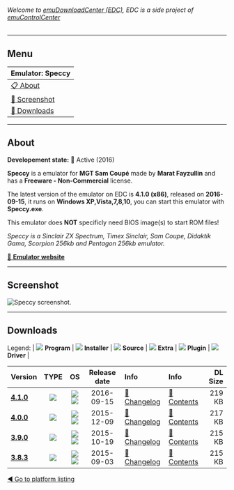 ###### Welcome to [emuDownloadCenter (EDC)](https://github.com/PhoenixInteractiveNL/emuDownloadCenter/wiki/), EDC is a side project of [emuControlCenter](https://github.com/PhoenixInteractiveNL/emuControlCenter/wiki/)
***
## Menu
| **Emulator: Speccy** |
|:---------|
| [:clipboard: About](#about) |
| [:sunrise: Screenshot](#screen) |
| [:floppy_disk: Downloads](#downloads) |
***
## About
**Developement state:** :large_blue_circle: Active (2016)

**Speccy** is a emulator for **MGT Sam Coupé** made by **Marat Fayzullin** and has a **Freeware - Non-Commercial** license.

The latest version of the emulator on EDC is **4.1.0 (x86)**, released on **2016-09-15**, it runs on **Windows XP,Vista,7,8,10**, you can start this emulator with **Speccy.exe**.

This emulator does **NOT** specificly need BIOS image(s) to start ROM files!

_Speccy is a Sinclair ZX Spectrum, Timex Sinclair, Sam Coupe, Didaktik Gama, Scorpion 256kb and Pentagon 256kb emulator._

[:link: **Emulator website**](http://fms.komkon.org/speccy)
***
## Screenshot
![](https://raw.githubusercontent.com/PhoenixInteractiveNL/emuDownloadCenter/master/hooks/speccy/emulator_screen_01.jpg "Speccy screenshot.")
***
## Downloads
Legend:
| ![](https://raw.githubusercontent.com/wiki/PhoenixInteractiveNL/emuDownloadCenter/images_misc/icon_program_24.png) **Program** | 
![](https://raw.githubusercontent.com/wiki/PhoenixInteractiveNL/emuDownloadCenter/images_misc/icon_installer_24.png) **Installer** | 
![](https://raw.githubusercontent.com/wiki/PhoenixInteractiveNL/emuDownloadCenter/images_misc/icon_source_code_24.png) **Source** | 
![](https://raw.githubusercontent.com/wiki/PhoenixInteractiveNL/emuDownloadCenter/images_misc/icon_extra_24.png) **Extra** | 
![](https://raw.githubusercontent.com/wiki/PhoenixInteractiveNL/emuDownloadCenter/images_misc/icon_plugin_24.png) **Plugin** | 
![](https://raw.githubusercontent.com/wiki/PhoenixInteractiveNL/emuDownloadCenter/images_misc/icon_driver_24.png) **Driver** | 


| Version  | TYPE | OS | Release date  | Info       | Info       | DL Size    |
|:---------|:----:|:--:|:-------------:|:-----------|:-----------|-----------:|
| [**4.1.0**](https://github.com/PhoenixInteractiveNL/edc-repo0006/raw/master/speccy/4.1.0.7z) | ![](https://raw.githubusercontent.com/wiki/PhoenixInteractiveNL/emuDownloadCenter/images_misc/icon_program_24.png) | ![](https://raw.githubusercontent.com/wiki/PhoenixInteractiveNL/emuDownloadCenter/images_misc/logo_windows_24.png)![](https://raw.githubusercontent.com/wiki/PhoenixInteractiveNL/emuDownloadCenter/images_misc/icon_32-bit_24.png) | 2016-09-15 | [:page_facing_up: Changelog](https://github.com/PhoenixInteractiveNL/edc-repo0006/blob/master/speccy/4.1.0_changelog.txt) | [:mag_right: Contents](https://github.com/PhoenixInteractiveNL/edc-repo0006/blob/master/speccy/4.1.0_contents.txt) | 219 KB |
| [**4.0.0**](https://github.com/PhoenixInteractiveNL/edc-repo0006/raw/master/speccy/4.0.0.7z) | ![](https://raw.githubusercontent.com/wiki/PhoenixInteractiveNL/emuDownloadCenter/images_misc/icon_program_24.png) | ![](https://raw.githubusercontent.com/wiki/PhoenixInteractiveNL/emuDownloadCenter/images_misc/logo_windows_24.png)![](https://raw.githubusercontent.com/wiki/PhoenixInteractiveNL/emuDownloadCenter/images_misc/icon_32-bit_24.png) | 2015-12-09 | [:page_facing_up: Changelog](https://github.com/PhoenixInteractiveNL/edc-repo0006/blob/master/speccy/4.0.0_changelog.txt) | [:mag_right: Contents](https://github.com/PhoenixInteractiveNL/edc-repo0006/blob/master/speccy/4.0.0_contents.txt) | 217 KB |
| [**3.9.0**](https://github.com/PhoenixInteractiveNL/edc-repo0006/raw/master/speccy/3.9.0.7z) | ![](https://raw.githubusercontent.com/wiki/PhoenixInteractiveNL/emuDownloadCenter/images_misc/icon_program_24.png) | ![](https://raw.githubusercontent.com/wiki/PhoenixInteractiveNL/emuDownloadCenter/images_misc/logo_windows_24.png)![](https://raw.githubusercontent.com/wiki/PhoenixInteractiveNL/emuDownloadCenter/images_misc/icon_32-bit_24.png) | 2015-10-19 | [:page_facing_up: Changelog](https://github.com/PhoenixInteractiveNL/edc-repo0006/blob/master/speccy/3.9.0_changelog.txt) | [:mag_right: Contents](https://github.com/PhoenixInteractiveNL/edc-repo0006/blob/master/speccy/3.9.0_contents.txt) | 215 KB |
| [**3.8.3**](https://github.com/PhoenixInteractiveNL/edc-repo0006/raw/master/speccy/3.8.3.7z) | ![](https://raw.githubusercontent.com/wiki/PhoenixInteractiveNL/emuDownloadCenter/images_misc/icon_program_24.png) | ![](https://raw.githubusercontent.com/wiki/PhoenixInteractiveNL/emuDownloadCenter/images_misc/logo_windows_24.png)![](https://raw.githubusercontent.com/wiki/PhoenixInteractiveNL/emuDownloadCenter/images_misc/icon_32-bit_24.png) | 2015-09-03 | [:page_facing_up: Changelog](https://github.com/PhoenixInteractiveNL/edc-repo0006/blob/master/speccy/3.8.3_changelog.txt) | [:mag_right: Contents](https://github.com/PhoenixInteractiveNL/edc-repo0006/blob/master/speccy/3.8.3_contents.txt) | 215 KB |

[:arrow_backward: Go to platform listing](https://github.com/PhoenixInteractiveNL/emuDownloadCenter/wiki/EDC-Platform-List)
